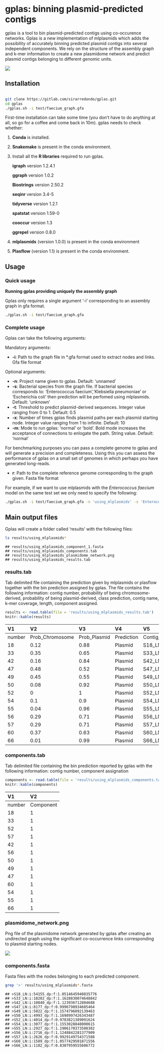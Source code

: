 gplas: binning plasmid-predicted contigs
================

gplas is a tool to bin plasmid-predicted contigs using co-occurence
networks. Gplas is a new implementation of mlplasmids which adds the
possibility of accurately binning predicted plasmid contigs into several
independent components. We rely on the structure of the assembly graph
and k-mer information to create a new plasmidome network and predict
plasmid contigs belonging to different genomic units.

![](figures/logo.png)<!-- -->

## Installation

``` bash

git clone https://gitlab.com/sirarredondo/gplas.git
cd gplas
./gplas.sh -i test/faecium_graph.gfa
```

First-time installation can take some time (you don’t have to do
anything at all, so go for a coffee and come back in 10m). gplas needs
to check whether:

1.  **Conda** is installed.

2.  **Snakemake** is present in the conda environment.

3.  Install all the **R libraries** required to run gplas.

      **igraph** version 1.2.4.1

      **ggraph** version 1.0.2

      **Biostrings** version 2.50.2

      **seqinr** version 3.4-5

      **tidyverse** version 1.2.1

      **spatstat** version 1.59-0

      **cooccur** version 1.3

      **ggrepel** version 0.8.0

4.  **mlplasmids** (version 1.0.0) is present in the conda environment

5.  **Plasflow** (version 1.1) is present in the conda environment.

## Usage

### Quick usage

**Running gplas providing uniquely the assembly graph**

Gplas only requires a single argument ‘-i’ corresponding to an assembly
graph in gfa format.

``` bash
./gplas.sh -i test/faecium_graph.gfa
```

### Complete usage

Gplas can take the following arguments:

Mandatory arguments:

  - **-i**: Path to the graph file in \*.gfa format used to extract
    nodes and links. Gfa file format

Optional arguments:

  - **-n**: Project name given to gplas. Default: ‘unnamed’
  - **-s**: Bacterial species from the graph file. If bacterial species
    corresponds to: ‘Enterococcus faecium’,‘Klebsiella pneumoniae’ or
    ‘Escherichia coli’ then prediction will be perfomed using
    mlplasmids. Default: ‘unknown’
  - **-t**: Threshold to predict plasmid-derived sequences. Integer
    value ranging from 0 to 1. Default: 0.5
  - **-x**: Number of times gplas finds plasmid paths per each plasmid
    starting node. Integer value ranging from 1 to infinite. Default: 10
  - **-m**: Mode to run gplas: ‘normal’ or ‘bold’. Bold mode increases
    the acceptance of connections to enlogate the path. String value.
    Default: ‘normal’

For benchmarking purposes you can pass a complete genome to gplas and
will generate a precision and completeness. Using this you can assess
the performance of gplas on a small set of genomes in which perhaps you
have generated long-reads.

  - **r**: Path to the complete reference genome corresponding to the
    graph given. Fasta file format

For example, if we want to use mlplasmids with the *Enterococcus
faecium* model on the same test set we only need to specify the
following:

``` bash
./gplas.sh -i test/faecium_graph.gfa -n 'using_mlplasmids' -s 'Enterococcus_faecium'
```

## Main output files

Gplas will create a folder called ‘results’ with the following files:

``` bash
ls results/using_mlplasmids*
```

    ## results/using_mlplasmids_component_1.fasta
    ## results/using_mlplasmids_components.tab
    ## results/using_mlplasmids_plasmidome_network.png
    ## results/using_mlplasmids_results.tab

### results.tab

Tab delimited file containing the prediction given by mlplasmids or
plasflow together with the bin prediction assigned by gplas. The file
contains the following information: contig number, probability of being
chromosome-derived, probability of being plasmid-derived, class
prediction, contig name, k-mer coverage, length, component assigned.

``` r
results <- read.table(file = 'results/using_mlplasmids_results.tab')
knitr::kable(results)
```

| V1     | V2               | V3            | V4         | V5                                       | V6       | V7     | V8        |
| :----- | :--------------- | :------------ | :--------- | :--------------------------------------- | :------- | :----- | :-------- |
| number | Prob\_Chromosome | Prob\_Plasmid | Prediction | Contig\_name                             | coverage | length | Component |
| 18     | 0.12             | 0.88          | Plasmid    | S18\_LN:i:54155\_dp:f:1.0514645940835776 | 1.05     | 54155  | 1         |
| 33     | 0.35             | 0.65          | Plasmid    | S33\_LN:i:18202\_dp:f:1.1628830074648842 | 1.16     | 18202  | 1         |
| 42     | 0.16             | 0.84          | Plasmid    | S42\_LN:i:10840\_dp:f:1.123936712804688  | 1.12     | 10840  | 1         |
| 47     | 0.48             | 0.52          | Plasmid    | S47\_LN:i:8177\_dp:f:0.9996798934685464  | 1        | 8177   | 1         |
| 49     | 0.45             | 0.55          | Plasmid    | S49\_LN:i:5022\_dp:f:1.1574796092139463  | 1.16     | 5022   | 1         |
| 50     | 0.08             | 0.92          | Plasmid    | S50\_LN:i:4993\_dp:f:1.1698997426343487  | 1.17     | 4993   | 1         |
| 52     | 0                | 1             | Plasmid    | S52\_LN:i:4014\_dp:f:0.9783821389091624  | 0.98     | 4014   | 1         |
| 54     | 0.1              | 0.9           | Plasmid    | S54\_LN:i:3077\_dp:f:1.1553028848000615  | 1.16     | 3077   | 1         |
| 55     | 0.04             | 0.96          | Plasmid    | S55\_LN:i:2927\_dp:f:1.1906170373500302  | 1.19     | 2927   | 1         |
| 56     | 0.29             | 0.71          | Plasmid    | S56\_LN:i:2716\_dp:f:1.1248842281377909  | 1.12     | 2716   | 1         |
| 57     | 0.29             | 0.71          | Plasmid    | S57\_LN:i:2626\_dp:f:0.9929149754371588  | 0.99     | 2626   | 1         |
| 60     | 0.37             | 0.63          | Plasmid    | S60\_LN:i:1589\_dp:f:1.0577429501871556  | 1.06     | 1589   | 1         |
| 66     | 0.01             | 0.99          | Plasmid    | S66\_LN:i:1102\_dp:f:0.8307959555606772  | 0.83     | 1102   | 1         |

### components.tab

Tab delimited file containing the bin prediction reported by gplas with
the following information: contig number, component
assignation

``` r
components <- read.table(file = 'results/using_mlplasmids_components.tab')
knitr::kable(components)
```

| V1     | V2        |
| :----- | :-------- |
| number | Component |
| 18     | 1         |
| 33     | 1         |
| 52     | 1         |
| 57     | 1         |
| 42     | 1         |
| 56     | 1         |
| 50     | 1         |
| 49     | 1         |
| 47     | 1         |
| 60     | 1         |
| 54     | 1         |
| 55     | 1         |
| 66     | 1         |

### plasmidome\_network.png

Png file of the plasmidome network generated by gplas after creating an
undirected graph using the significant co-occurrence links corresponding
to plasmid starting nodes.

![](results/using_mlplasmids_plasmidome_network.png)<!-- -->

### components.fasta

Fasta files with the nodes belonging to each predicted component.

``` bash
grep '>' results/using_mlplasmids*.fasta
```

    ## >S18_LN:i:54155_dp:f:1.0514645940835776
    ## >S33_LN:i:18202_dp:f:1.1628830074648842
    ## >S42_LN:i:10840_dp:f:1.123936712804688
    ## >S47_LN:i:8177_dp:f:0.9996798934685464
    ## >S49_LN:i:5022_dp:f:1.1574796092139463
    ## >S50_LN:i:4993_dp:f:1.1698997426343487
    ## >S52_LN:i:4014_dp:f:0.9783821389091624
    ## >S54_LN:i:3077_dp:f:1.1553028848000615
    ## >S55_LN:i:2927_dp:f:1.1906170373500302
    ## >S56_LN:i:2716_dp:f:1.1248842281377909
    ## >S57_LN:i:2626_dp:f:0.9929149754371588
    ## >S60_LN:i:1589_dp:f:1.0577429501871556
    ## >S66_LN:i:1102_dp:f:0.8307959555606772
